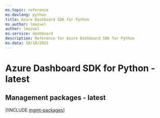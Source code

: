```yaml
---
ms.topic: reference
ms.devlang: python
title: Azure Dashboard SDK for Python
ms.author: lmazuel
author: lmazuel
ms.service: dashboard
description: Reference for Azure Dashboard SDK for Python
ms.data: 10/18/2022
---
```

# Azure Dashboard SDK for Python - latest

## Management packages - latest
[!INCLUDE [mgmt-packages](dashboard-mgmt-index.md)]